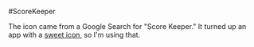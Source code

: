 #ScoreKeeper

The icon came from a Google Search for "Score Keeper." It turned up an app with a [sweet icon](https://play.google.com/store/apps/details?id=com.Parth), so I'm using that.